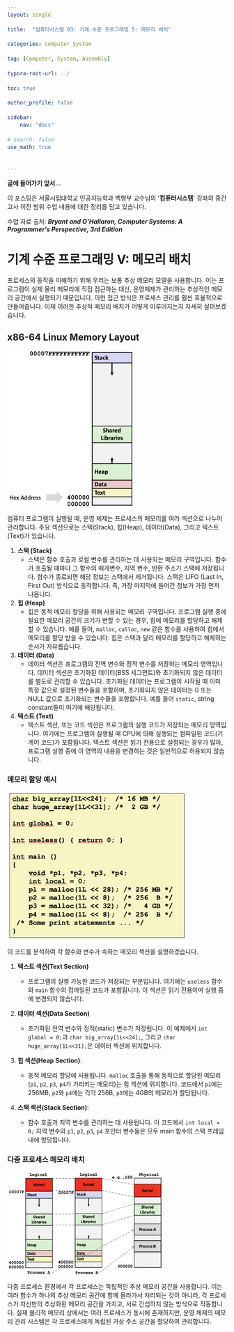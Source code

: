 ```yaml
---
layout: single

title:  "컴퓨터시스템 03: 기계 수준 프로그래밍 5: 메모리 배치"

categories: Computer_System

tag: [Computer, System, Assembly]

typora-root-url: ../

toc: true

author_profile: false

sidebar:
    nav: "docs"

# search: false
use_math: true


---
```




**글에 들어가기 앞서...**

이 포스팅은 서울시립대학교 인공지능학과 백형부 교수님의 '**컴퓨터시스템**' 강좌의 중간고사 이전 범위 수업 내용에 대한 정리를 담고 있습니다.



수업 자료 출처: ***Bryant and O'Hallaron, Computer Systems: A Programmer's Perspective, 3rd Edition***







# 기계 수준 프로그래밍 V: 메모리 배치

프로세스의 동작을 이해하기 위해 우리는 보통 추상 메모리 모델을 사용합니다. 이는 프로그램이 실제 물리 메모리에 직접 접근하는 대신, 운영체제가 관리하는 추상적인 메모리 공간에서 실행되기 때문입니다. 이런 접근 방식은 프로세스 관리를 훨씬 효율적으로 만들어줍니다. 이제 이러한 추상적 메모리 배치가 어떻게 이루어지는지 자세히 살펴보겠습니다.





## **x86-64 Linux Memory Layout**

<img src="/images/2024-04-21-Computer_System_07/image-20240421161430276.png" alt="image-20240421161430276" style="zoom:35%;" />

컴퓨터 프로그램이 실행될 때, 운영 체제는 프로세스의 메모리를 여러 섹션으로 나누어 관리합니다. 주요 섹션으로는 스택(Stack), 힙(Heap), 데이터(Data), 그리고 텍스트(Text)가 있습니다.

1. **스택 (Stack)**
   - 스택은 함수 호출과 로컬 변수를 관리하는 데 사용되는 메모리 구역입니다. 함수가 호출될 때마다 그 함수의 매개변수, 지역 변수, 반환 주소가 스택에 저장됩니다. 함수가 종료되면 해당 정보는 스택에서 제거됩니다. 스택은 LIFO (Last In, First Out) 방식으로 동작합니다. 즉, 가장 마지막에 들어간 정보가 가장 먼저 나옵니다.
2. **힙 (Heap)**
   - 힙은 동적 메모리 할당을 위해 사용되는 메모리 구역입니다. 프로그램 실행 중에 필요한 메모리 공간의 크기가 변할 수 있는 경우, 힙에 메모리를 할당하고 해제할 수 있습니다. 예를 들어, `malloc`, `calloc`, `new` 같은 함수를 사용하여 힙에서 메모리를 할당 받을 수 있습니다. 힙은 스택과 달리 메모리를 할당하고 해제하는 순서가 자유롭습니다.
3. **데이터 (Data)**
   - 데이터 섹션은 프로그램의 전역 변수와 정적 변수를 저장하는 메모리 영역입니다. 데이터 섹션은 초기화된 데이터(BSS 세그먼트)와 초기화되지 않은 데이터를 별도로 관리할 수 있습니다. 초기화된 데이터는 프로그램이 시작될 때 이미 특정 값으로 설정된 변수들을 포함하며, 초기화되지 않은 데이터는 0 또는 NULL 값으로 초기화되는 변수들을 포함합니다. 예를 들어 `static`, string constant들이 여기에 해당됩니다.
4. **텍스트 (Text)**
   - 텍스트 섹션, 또는 코드 섹션은 프로그램의 실행 코드가 저장되는 메모리 영역입니다. 여기에는 프로그램이 실행될 때 CPU에 의해 실행되는 컴파일된 코드(기계어 코드)가 포함됩니다. 텍스트 섹션은 읽기 전용으로 설정되는 경우가 많아, 프로그램 실행 중에 이 영역의 내용을 변경하는 것은 일반적으로 허용되지 않습니다.



### 메모리 할당 예시

<img src="/images/2024-04-21-Computer_System_07/image-20240421161539831.png" alt="image-20240421161539831" style="zoom:40%;" />

이 코드를 분석하여 각 함수와 변수가 속하는 메모리 섹션을 설명하겠습니다.

1. **텍스트 섹션(Text Section)**

   - 프로그램의 실행 가능한 코드가 저장되는 부분입니다. 여기에는 `useless` 함수와 `main` 함수의 컴파일된 코드가 포함됩니다. 이 섹션은 읽기 전용이며 실행 중에 변경되지 않습니다.

     

2. **데이터 섹션(Data Section)**

   - 초기화된 전역 변수와 정적(static) 변수가 저장됩니다. 이 예제에서 `int global = 0;`과 `char big_array[1L<<24];`, 그리고 `char huge_array[1L<<31];`은 데이터 섹션에 위치합니다. 

     

3. **힙 섹션(Heap Section)**:

   - 동적 메모리 할당에 사용됩니다. `malloc` 호출을 통해 동적으로 할당된 메모리(`p1`, `p2`, `p3`, `p4`가 가리키는 메모리)는 힙 섹션에 위치합니다. 코드에서 `p1`에는 256MB, `p2`와 `p4`에는 각각 256B, `p3`에는 4GB의 메모리가 할당됩니다.

     

4. **스택 섹션(Stack Section)**:

   - 함수 호출과 지역 변수를 관리하는 데 사용됩니다. 이 코드에서 `int local = 0;` 지역 변수와 `p1`, `p2`, `p3`, `p4` 포인터 변수들은 모두 main 함수의 스택 프레임 내에 할당됩니다.

   

### 다중 프로세스 메모리 배치

<img src="/images/2024-04-21-Computer_System_07/image-20240421162334845.png" alt="image-20240421162334845" style="zoom:35%;" />

다중 프로세스 환경에서 각 프로세스는 독립적인 추상 메모리 공간을 사용합니다. 이는 여러 함수가 하나의 추상 메모리 공간에 함께 올라가서 처리되는 것이 아니라, 각 프로세스가 자신만의 추상화된 메모리 공간을 가지고, 서로 간섭하지 않는 방식으로 작동합니다. 실제 물리적 메모리 상에서는 여러 프로세스가 동시에 존재하지만, 운영 체제의 메모리 관리 시스템은 각 프로세스에게 독립된 가상 주소 공간을 할당하여 관리합니다.